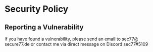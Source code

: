 # Security Policy

## Reporting a Vulnerability

If you have found a vulnerability, please send an email to sec77@ secure77.de or contact me via direct message on Discord sec77#5109
